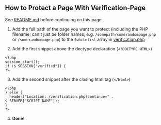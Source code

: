 ## How to Protect a Page With Verification-Page

See  [README.md](README.md) before continuing on this page.

1. Add the full path of the page you want to protect (including the PHP filename; can't just be folder names, e.g. `/somepath/somerandompage.php` or `/somerandompage.php`) to the `$whitelist` array in [verification.php](verification.php#L12)

2. Add the first snippet above the doctype declaration (`<!DOCTYPE HTML>`)

```
<?php
session_start();
if ($_SESSION["verified"]) {
?>
```

3. Add the second snippet after the closing html tag (`</html>`)

```
<?php
} else {
  header("Location: /verification.php?continue=" . $_SERVER["SCRIPT_NAME"]);
}
?>
```

4. **Done!**
